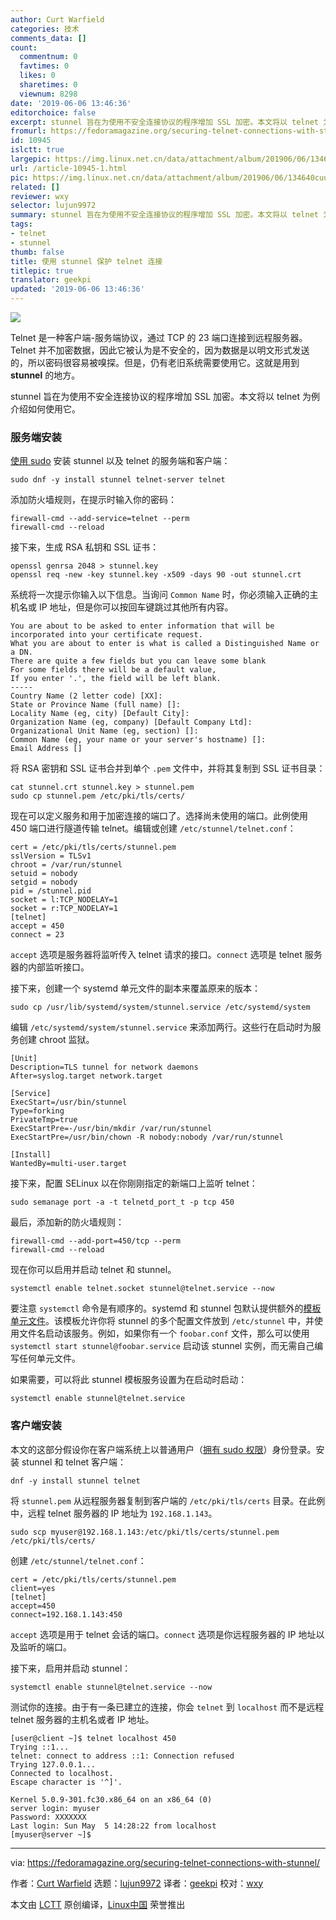 ```yaml
---
author: Curt Warfield
categories: 技术
comments_data: []
count:
  commentnum: 0
  favtimes: 0
  likes: 0
  sharetimes: 0
  viewnum: 8298
date: '2019-06-06 13:46:36'
editorchoice: false
excerpt: stunnel 旨在为使用不安全连接协议的程序增加 SSL 加密。本文将以 telnet 为例介绍如何使用它。
fromurl: https://fedoramagazine.org/securing-telnet-connections-with-stunnel/
id: 10945
islctt: true
largepic: https://img.linux.net.cn/data/attachment/album/201906/06/134640cuu5x9ni09y696my.jpg
url: /article-10945-1.html
pic: https://img.linux.net.cn/data/attachment/album/201906/06/134640cuu5x9ni09y696my.jpg.thumb.jpg
related: []
reviewer: wxy
selector: lujun9972
summary: stunnel 旨在为使用不安全连接协议的程序增加 SSL 加密。本文将以 telnet 为例介绍如何使用它。
tags:
- telnet
- stunnel
thumb: false
title: 使用 stunnel 保护 telnet 连接
titlepic: true
translator: geekpi
updated: '2019-06-06 13:46:36'
---
```


![](/data/attachment/album/201906/06/134640cuu5x9ni09y696my.jpg)


Telnet 是一种客户端-服务端协议，通过 TCP 的 23 端口连接到远程服务器。Telnet 并不加密数据，因此它被认为是不安全的，因为数据是以明文形式发送的，所以密码很容易被嗅探。但是，仍有老旧系统需要使用它。这就是用到 **stunnel** 的地方。


stunnel 旨在为使用不安全连接协议的程序增加 SSL 加密。本文将以 telnet 为例介绍如何使用它。


### 服务端安装


[使用 sudo](https://fedoramagazine.org/howto-use-sudo/) 安装 stunnel 以及 telnet 的服务端和客户端：



```
sudo dnf -y install stunnel telnet-server telnet
```

添加防火墙规则，在提示时输入你的密码：



```
firewall-cmd --add-service=telnet --perm
firewall-cmd --reload
```

接下来，生成 RSA 私钥和 SSL 证书：



```
openssl genrsa 2048 > stunnel.key
openssl req -new -key stunnel.key -x509 -days 90 -out stunnel.crt
```

系统将一次提示你输入以下信息。当询问 `Common Name` 时，你必须输入正确的主机名或 IP 地址，但是你可以按回车键跳过其他所有内容。



```
You are about to be asked to enter information that will be
incorporated into your certificate request.
What you are about to enter is what is called a Distinguished Name or a DN.
There are quite a few fields but you can leave some blank
For some fields there will be a default value,
If you enter '.', the field will be left blank.
-----
Country Name (2 letter code) [XX]:
State or Province Name (full name) []:
Locality Name (eg, city) [Default City]:
Organization Name (eg, company) [Default Company Ltd]:
Organizational Unit Name (eg, section) []:
Common Name (eg, your name or your server's hostname) []:
Email Address []
```

将 RSA 密钥和 SSL 证书合并到单个 `.pem` 文件中，并将其复制到 SSL 证书目录：



```
cat stunnel.crt stunnel.key > stunnel.pem
sudo cp stunnel.pem /etc/pki/tls/certs/
```

现在可以定义服务和用于加密连接的端口了。选择尚未使用的端口。此例使用 450 端口进行隧道传输 telnet。编辑或创建 `/etc/stunnel/telnet.conf`：



```
cert = /etc/pki/tls/certs/stunnel.pem
sslVersion = TLSv1
chroot = /var/run/stunnel
setuid = nobody
setgid = nobody
pid = /stunnel.pid
socket = l:TCP_NODELAY=1
socket = r:TCP_NODELAY=1
[telnet]
accept = 450
connect = 23
```

`accept` 选项是服务器将监听传入 telnet 请求的接口。`connect` 选项是 telnet 服务器的内部监听接口。


接下来，创建一个 systemd 单元文件的副本来覆盖原来的版本：



```
sudo cp /usr/lib/systemd/system/stunnel.service /etc/systemd/system
```

编辑 `/etc/systemd/system/stunnel.service` 来添加两行。这些行在启动时为服务创建 chroot 监狱。



```
[Unit]
Description=TLS tunnel for network daemons
After=syslog.target network.target

[Service]
ExecStart=/usr/bin/stunnel
Type=forking
PrivateTmp=true
ExecStartPre=-/usr/bin/mkdir /var/run/stunnel
ExecStartPre=/usr/bin/chown -R nobody:nobody /var/run/stunnel

[Install]
WantedBy=multi-user.target
```

接下来，配置 SELinux 以在你刚刚指定的新端口上监听 telnet：



```
sudo semanage port -a -t telnetd_port_t -p tcp 450
```

最后，添加新的防火墙规则：



```
firewall-cmd --add-port=450/tcp --perm
firewall-cmd --reload
```

现在你可以启用并启动 telnet 和 stunnel。



```
systemctl enable telnet.socket stunnel@telnet.service --now
```

要注意 `systemctl` 命令是有顺序的。systemd 和 stunnel 包默认提供额外的[模板单元文件](https://fedoramagazine.org/systemd-template-unit-files/)。该模板允许你将 stunnel 的多个配置文件放到 `/etc/stunnel` 中，并使用文件名启动该服务。例如，如果你有一个 `foobar.conf` 文件，那么可以使用 `systemctl start stunnel@foobar.service` 启动该 stunnel 实例，而无需自己编写任何单元文件。


如果需要，可以将此 stunnel 模板服务设置为在启动时启动：



```
systemctl enable stunnel@telnet.service
```

### 客户端安装


本文的这部分假设你在客户端系统上以普通用户（[拥有 sudo 权限](https://fedoramagazine.org/howto-use-sudo/)）身份登录。安装 stunnel 和 telnet 客户端：



```
dnf -y install stunnel telnet
```

将 `stunnel.pem` 从远程服务器复制到客户端的 `/etc/pki/tls/certs` 目录。在此例中，远程 telnet 服务器的 IP 地址为 `192.168.1.143`。



```
sudo scp myuser@192.168.1.143:/etc/pki/tls/certs/stunnel.pem
/etc/pki/tls/certs/
```

创建 `/etc/stunnel/telnet.conf`：



```
cert = /etc/pki/tls/certs/stunnel.pem
client=yes
[telnet]
accept=450
connect=192.168.1.143:450
```

`accept` 选项是用于 telnet 会话的端口。`connect` 选项是你远程服务器的 IP 地址以及监听的端口。


接下来，启用并启动 stunnel：



```
systemctl enable stunnel@telnet.service --now
```

测试你的连接。由于有一条已建立的连接，你会 `telnet` 到 `localhost` 而不是远程 telnet 服务器的主机名或者 IP 地址。



```
[user@client ~]$ telnet localhost 450
Trying ::1...
telnet: connect to address ::1: Connection refused
Trying 127.0.0.1...
Connected to localhost.
Escape character is '^]'.

Kernel 5.0.9-301.fc30.x86_64 on an x86_64 (0)
server login: myuser
Password: XXXXXXX
Last login: Sun May  5 14:28:22 from localhost
[myuser@server ~]$
```



---


via: <https://fedoramagazine.org/securing-telnet-connections-with-stunnel/>


作者：[Curt Warfield](https://fedoramagazine.org/author/rcurtiswarfield/) 选题：[lujun9972](https://github.com/lujun9972) 译者：[geekpi](https://github.com/geekpi) 校对：[wxy](https://github.com/wxy)


本文由 [LCTT](https://github.com/LCTT/TranslateProject) 原创编译，[Linux中国](https://linux.cn/) 荣誉推出